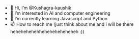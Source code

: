 - 👋 Hi, I’m @Kushagra-kaushik
- 👀 I’m interested in AI and computer engineering
- 🌱 I’m currently learning Javascript and Python
- 📫 How to reach me (just think about me and i will be there hehehehehehheheheheheheheh :))

<!---
Kushagra-kaushik/Kushagra-kaushik is a ✨ special ✨ repository because its `README.md` (this file) appears on your GitHub profile.
You can click the Preview link to take a look at your changes.
--->
